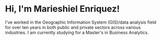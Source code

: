 # Hi, I'm Marieshiel Enriquez!

I've worked in the Geographic Information System (GIS)/data analysis field for over ten years in both public and private sectors across various industries. I am currently studying for a Master's in Business Analytics. 


